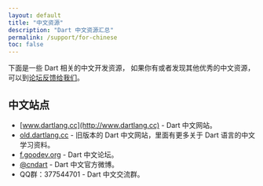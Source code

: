 ```yaml
---
layout: default
title: "中文资源"
description: "Dart 中文资源汇总"
permalink: /support/for-chinese
toc: false
---
```


下面是一些 Dart 相关的中文开发资源， 如果你有或者发现其他优秀的中文资源，可以到[论坛反馈给我们](http://f.goodev.org)。

## 中文站点

* [www.dartlang.cc](http://www.dartlang.cc) -
  Dart 中文网站。
* [old.dartlang.cc](http://old.dartlang.cc) -
  旧版本的 Dart 中文网站，里面有更多关于 Dart 语言的中文学习资料。
* [f.goodev.org](http://f.goodev.org) -
   Dart 中文论坛。
* [@cndart](http://weibo.com/cndart) -
  Dart 中文官方微博。
* QQ群：377544701 -
  Dart 中文交流群。